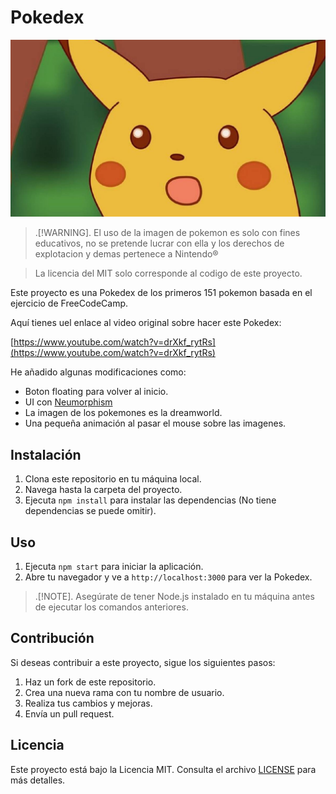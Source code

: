 
# Pokedex

![pikameme](./assets/pikameme.jpg)


> .[!WARNING].
> El uso de la imagen de pokemon es solo con fines educativos, no se pretende lucrar con ella y los derechos de explotacion y demas pertenece a Nintendo®

> La licencia del MIT solo corresponde al codigo de este proyecto.

Este proyecto es una Pokedex  de los primeros 151 pokemon basada en el ejercicio de FreeCodeCamp.

Aquí tienes uel enlace al video original sobre hacer este Pokedex: 

[https://www.youtube.com/watch?v=drXkf_rytRs](https://www.youtube.com/watch?v=drXkf_rytRs)

He añadido algunas modificaciones como:

- Boton floating para volver al inicio.
- UI con [Neumorphism](https://neumorphism.io/#e0e0e0)
- La imagen de los pokemones es la dreamworld.
- Una pequeña animación al pasar el mouse sobre las imagenes.

## Instalación

1. Clona este repositorio en tu máquina local.
2. Navega hasta la carpeta del proyecto.
3. Ejecuta `npm install` para instalar las dependencias (No tiene dependencias se puede omitir).

## Uso

1. Ejecuta `npm start` para iniciar la aplicación.
2. Abre tu navegador y ve a `http://localhost:3000` para ver la Pokedex.

> .[!NOTE].
> Asegúrate de tener Node.js instalado en tu máquina antes de ejecutar los comandos anteriores.

## Contribución

Si deseas contribuir a este proyecto, sigue los siguientes pasos:

1. Haz un fork de este repositorio.
2. Crea una nueva rama con tu nombre de usuario.
3. Realiza tus cambios y mejoras.
4. Envía un pull request.

## Licencia

Este proyecto está bajo la Licencia MIT. Consulta el archivo [LICENSE](./LICENSE) para más detalles.
